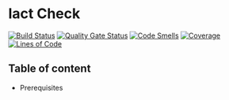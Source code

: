 Iact Check
==============

[![Build Status](https://travis-ci.com/solec0der/iact-check.svg?token=vkmRsouCARmuqQsURWV5&branch=master)](https://travis-ci.com/solec0der/iact-check)
[![Quality Gate Status](https://sonarcloud.io/api/project_badges/measure?project=solec0der_iact-check&metric=alert_status&token=1d369feff79742df91970eb392253b10ed895e27)](https://sonarcloud.io/dashboard?id=solec0der_iact-check)
[![Code Smells](https://sonarcloud.io/api/project_badges/measure?project=solec0der_iact-check&metric=code_smells&token=1d369feff79742df91970eb392253b10ed895e27)](https://sonarcloud.io/dashboard?id=solec0der_iact-check)
[![Coverage](https://sonarcloud.io/api/project_badges/measure?project=solec0der_iact-check&metric=coverage&token=1d369feff79742df91970eb392253b10ed895e27)](https://sonarcloud.io/dashboard?id=solec0der_iact-check)
[![Lines of Code](https://sonarcloud.io/api/project_badges/measure?project=solec0der_iact-check&metric=ncloc&token=1d369feff79742df91970eb392253b10ed895e27)](https://sonarcloud.io/dashboard?id=solec0der_iact-check)

Table of content
----------------

* Prerequisites
